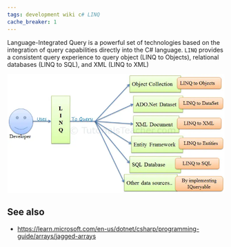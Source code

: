 ```yaml
---
tags: development wiki c# LINQ
cache_breaker: 1
---
```


Language-Integrated Query is a powerful set of technologies based on the integration of query capabilities directly into the C# language. `LINQ` provides a consistent query experience to query object (LINQ to Objects), relational databases (LINQ to SQL), and XML (LINQ to XML)

![LINQ](../images/linq-usage.webp)

## See also

- <https://learn.microsoft.com/en-us/dotnet/csharp/programming-guide/arrays/jagged-arrays>
